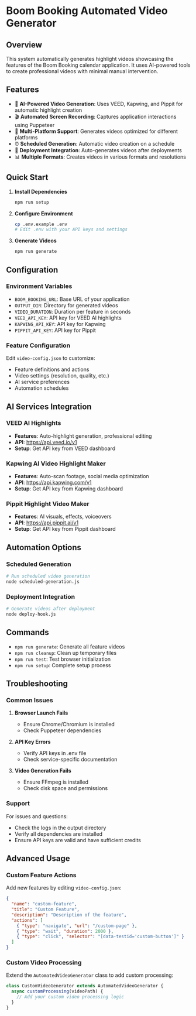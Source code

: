 # Boom Booking Automated Video Generator

## Overview

This system automatically generates highlight videos showcasing the features of the Boom Booking calendar application. It uses AI-powered tools to create professional videos with minimal manual intervention.

## Features

- 🤖 **AI-Powered Video Generation**: Uses VEED, Kapwing, and Pippit for automatic highlight creation
- 🎬 **Automated Screen Recording**: Captures application interactions using Puppeteer
- 📱 **Multi-Platform Support**: Generates videos optimized for different platforms
- ⏰ **Scheduled Generation**: Automatic video creation on a schedule
- 🔄 **Deployment Integration**: Auto-generates videos after deployments
- 📊 **Multiple Formats**: Creates videos in various formats and resolutions

## Quick Start

1. **Install Dependencies**
   ```bash
   npm run setup
   ```

2. **Configure Environment**
   ```bash
   cp .env.example .env
   # Edit .env with your API keys and settings
   ```

3. **Generate Videos**
   ```bash
   npm run generate
   ```

## Configuration

### Environment Variables

- `BOOM_BOOKING_URL`: Base URL of your application
- `OUTPUT_DIR`: Directory for generated videos
- `VIDEO_DURATION`: Duration per feature in seconds
- `VEED_API_KEY`: API key for VEED AI highlights
- `KAPWING_API_KEY`: API key for Kapwing
- `PIPPIT_API_KEY`: API key for Pippit

### Feature Configuration

Edit `video-config.json` to customize:
- Feature definitions and actions
- Video settings (resolution, quality, etc.)
- AI service preferences
- Automation schedules

## AI Services Integration

### VEED AI Highlights
- **Features**: Auto-highlight generation, professional editing
- **API**: https://api.veed.io/v1
- **Setup**: Get API key from VEED dashboard

### Kapwing AI Video Highlight Maker
- **Features**: Auto-scan footage, social media optimization
- **API**: https://api.kapwing.com/v1
- **Setup**: Get API key from Kapwing dashboard

### Pippit Highlight Video Maker
- **Features**: AI visuals, effects, voiceovers
- **API**: https://api.pippit.ai/v1
- **Setup**: Get API key from Pippit dashboard

## Automation Options

### Scheduled Generation
```bash
# Run scheduled video generation
node scheduled-generation.js
```

### Deployment Integration
```bash
# Generate videos after deployment
node deploy-hook.js
```

## Commands

- `npm run generate`: Generate all feature videos
- `npm run cleanup`: Clean up temporary files
- `npm run test`: Test browser initialization
- `npm run setup`: Complete setup process

## Troubleshooting

### Common Issues

1. **Browser Launch Fails**
   - Ensure Chrome/Chromium is installed
   - Check Puppeteer dependencies

2. **API Key Errors**
   - Verify API keys in .env file
   - Check service-specific documentation

3. **Video Generation Fails**
   - Ensure FFmpeg is installed
   - Check disk space and permissions

### Support

For issues and questions:
- Check the logs in the output directory
- Verify all dependencies are installed
- Ensure API keys are valid and have sufficient credits

## Advanced Usage

### Custom Feature Actions

Add new features by editing `video-config.json`:

```json
{
  "name": "custom-feature",
  "title": "Custom Feature",
  "description": "Description of the feature",
  "actions": [
    { "type": "navigate", "url": "/custom-page" },
    { "type": "wait", "duration": 2000 },
    { "type": "click", "selector": "[data-testid='custom-button']" }
  ]
}
```

### Custom Video Processing

Extend the `AutomatedVideoGenerator` class to add custom processing:

```javascript
class CustomVideoGenerator extends AutomatedVideoGenerator {
  async customProcessing(videoPath) {
    // Add your custom video processing logic
  }
}
```
